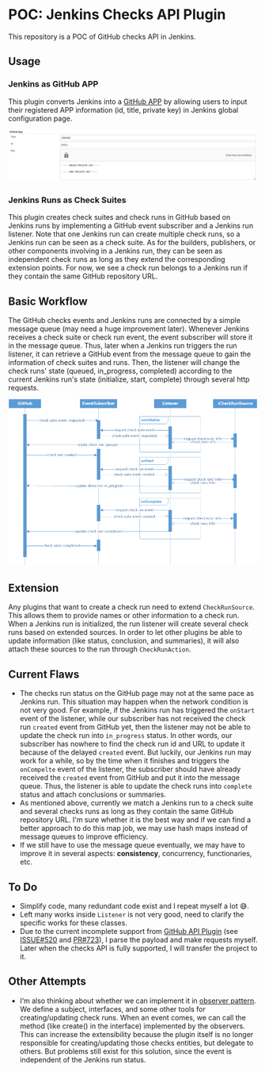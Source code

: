 # POC: Jenkins Checks API Plugin

This repository is a POC of GitHub checks API in Jenkins.

## Usage
### Jenkins as GitHub APP
This plugin converts Jenkins into a [GitHub APP](https://developer.github.com/apps/about-apps/) 
by allowing users to input their registered APP information (id, title, private key) in
Jenkins global configuration page.

![global-configuration](doc/app-configuration.png)

### Jenkins Runs as Check Suites
This plugin creates check suites and check runs in GitHub based on Jenkins runs 
by implementing a GitHub event subscriber and a Jenkins run listener. Note that 
one Jenkins run can create multiple check runs, so a Jenkins run can be seen as 
a check suite. As for the builders, publishers, or other components involving in a 
Jenkins run, they can be seen as independent check runs as long as they extend the corresponding
extension points. For now, we see a check run belongs to a Jenkins run if they contain the
same GitHub repository URL.

## Basic Workflow
The GitHub checks events and Jenkins runs are connected by a simple message queue (may need a huge improvement
later). Whenever Jenkins receives a check suite or check run event, the event subscriber will
store it in the message queue. Thus, later when a Jenkins run triggers the run listener, it can retrieve 
a GitHub event from the message queue to gain the information of check suites and runs. Then, the listener 
will change the check runs' state (queued, in_progress, completed) according to the current Jenkins run's state 
(initialize, start, complete) through several http requests.

![workflow](doc/workflow.png)

## Extension
Any plugins that want to create a check run need to extend `CheckRunSource`. This allows them to provide names or 
other information to a check run. When a Jenkins run is initialized, the run listener will create several 
check runs based on extended sources. In order to let other plugins be able to update information 
(like status, conclusion, and summaries), it will also attach these sources to the run through 
`CheckRunAction`.

## Current Flaws
* The checks run status on the GitHub page may not at the same pace as Jenkins run. This situation may happen when the
 network condition is not very good. For example, if the Jenkins run has triggered the `onStart` event of the listener, 
 while our subscriber has not received the check run `created` event from GitHub yet, then the listener may not be able to
 update the check run into `in_progress` status. In other words, our subscriber has nowhere to find the check run id and URL
 to update it because of the delayed `created` event. But luckily, our Jenkins run may work for a while, 
 so by the time when it finishes and triggers the `onCompelte` event of the listener, the subscriber 
 should have already received the `created` event from GitHub and put it into the message queue. Thus, 
 the listener is able to update the check runs into `complete` status and attach conclusions or summaries.
* As mentioned above, currently we match a Jenkins run to a check suite and several checks runs as long as they contain the same GitHub repository URL. I'm sure whether it is the best way 
  and if we can find a better approach to do this map job, we may use hash maps instead of message queues
  to improve efficiency.
* If we still have to use the message queue eventually, we may have to improve it in several aspects: **consistency**, 
concurrency, functionaries, etc.

## To Do
* Simplify code, many redundant code exist and I repeat myself a lot :sweat_smile:.
* Left many works inside `Listener` is not very good, need to clarify the specific works for these classes.
* Due to the current incomplete support from [GitHub API Plugin](https://github.com/jenkinsci/github-api-plugin) (see [ISSUE#520](https://github.com/github-api/github-api/issues/520) 
and [PR#723](https://github.com/github-api/github-api/pull/723)), I parse the payload and make requests myself. Later 
when the checks API is fully supported, I will transfer the project to it.

## Other Attempts
* I‘m also thinking about whether we can implement it in [observer pattern](https://en.wikipedia.org/wiki/Observer_pattern). 
  We define a subject, interfaces, and some other tools for creating/updating check runs. When an event comes, we can call 
  the method (like create() in the interface) implemented by the observers. This can increase the extensibility 
  because the plugin itself is no longer responsible for creating/updating those checks entities, but delegate to others.
  But problems still exist for this solution, since the event is independent of the Jenkins run status.
